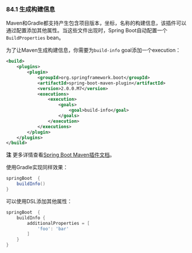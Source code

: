 ### 84.1 生成构建信息

Maven和Gradle都支持产生包含项目版本，坐标，名称的构建信息，该插件可以通过配置添加其他属性。当这些文件出现时，Spring Boot自动配置一个`BuildProperties` bean。

为了让Maven生成构建信息，你需要为`build-info` goal添加一个execution：
```xml
<build>
    <plugins>
        <plugin>
            <groupId>org.springframework.boot</groupId>
            <artifactId>spring-boot-maven-plugin</artifactId>
            <version>2.0.0.M7</version>
            <executions>
                <execution>
                    <goals>
                        <goal>build-info</goal>
                    </goals>
                </execution>
            </executions>
        </plugin>
    </plugins>
</build>
```
**注** 更多详情查看[Spring Boot Maven插件文档](https://docs.spring.io/spring-boot/docs/2.0.0.RELEASE/maven-plugin/)。

使用Gradle实现同样效果：
```gradle
springBoot  {
    buildInfo()
}
```
可以使用DSL添加其他属性：
```gradle
springBoot  {
    buildInfo {
        additionalProperties = [
            'foo': 'bar'
        ]
    }
}
```
